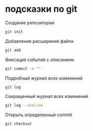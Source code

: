 # подсказки по git

Cоздание репозитория
```sh
git init 
```
Добавление расширение файла
```sh
git add
```
Фиксация событий c описанием
```sh
git commit -m ""
```
Подробный журнал всех изменений
```sh
git log
```
Сокращенный журнал всех изменений
```sh
git log --oneline
```
Открыть определенный commit
```sh
git checkout 
```